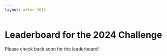 ```yaml
---
layout: after_2015
---
```


# Leaderboard for the 2024 Challenge

Please check back soon for the leaderboard!
